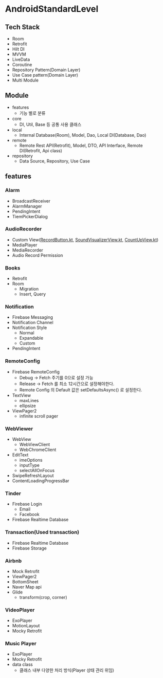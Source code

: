 # AndroidStandardLevel
## Tech Stack
* Room
* Retrofit
* Hilt DI
* MVVM
* LiveData
* Coroutine
* Repository Pattern(Domain Layer)
* Use Case pattern(Domain Layer)
* Multi Module

## Module
* features
  * 기능 별로 분류
* core
  * DI, Util, Base 등 공통 사용 클래스
* local
  * Internal Database(Room), Model, Dao, Local DI(Database, Dao)
* remote
  * Remote Rest API(Retrofit), Model, DTO, API Interface, Remote DI(Retrofit, Api class)
* repository
  * Data Source, Repository, Use Case


## features
### Alarm
- BroadcastReceiver
- AlarmManager
- PendingIntent
- TiemPickerDialog

### AudioRecorder
- Custom View([RecordButton.kt](https://github.com/thkim0118/AndroidStandardLevel/blob/master/features/AudioRecorder/src/main/java/com/terry/recorder/RecordButton.kt), [SoundVisualizerView.kt](https://github.com/thkim0118/AndroidStandardLevel/blob/master/features/AudioRecorder/src/main/java/com/terry/recorder/SoundVisualizerView.kt), [CountUpView.kt](https://github.com/thkim0118/AndroidStandardLevel/blob/master/features/AudioRecorder/src/main/java/com/terry/recorder/CountUpView.kt))
- MediaPlayer
- MediaRecorder
- Audio Record Permission

### Books
- Retrofit
- Room
  - Migration
  - Insert, Query

### Notification
- Firebase Messaging
- Notification Channel
- Notification Style
  - Normal
  - Expandable
  - Custom
- PendingIntent

### RemoteConfig
- Firebase RemoteConfig
  - Debug -> Fetch 주기를 0으로 설정 가능
  - Release -> Fetch 를 최소 12시간으로 설정해야한다.
  - Remote Config 의 Default 값은 setDefaultsAsync() 로 설정한다.
- TextView
  - maxLines
  - ellipsize
- ViewPager2
  - infinite scroll pager

### WebViewer
- WebView
  - WebViewClient
  - WebChromeClient
- EditText
  - imeOptions
  - inputType
  - selectAllOnFocus
- SwipeRefreshLayout
- ContentLoadingProgressBar

### Tinder
- Firebase Login
  - Email
  - Facebook
- Firebase Realtime Database

### Transaction(Used transaction)
- Firebase Realtime Database
- Firebase Storage

### Airbnb
- Mock Retrofit
- ViewPager2
- BottomSheet
- Naver Map api
- Glide
  - transform(crop, corner)

### VideoPlayer
- ExoPlayer
- MotionLayout
- Mocky Retrofit

### Music Player
- ExoPlayer
- Mocky Retrofit
- data class
  - 클래스 내부 다양한 처리 방식(Player 상태 관리 위임)

